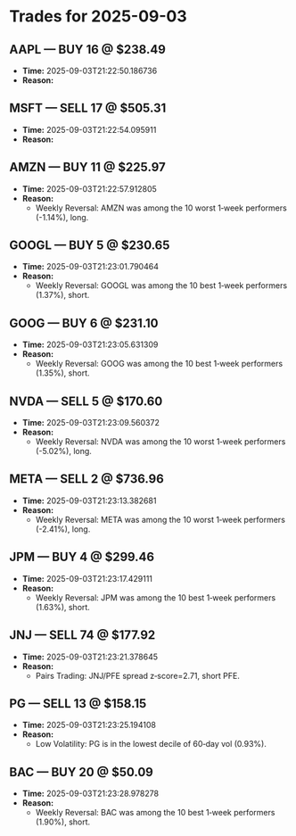 # Trades for 2025-09-03

## AAPL — BUY 16 @ $238.49
- **Time:** 2025-09-03T21:22:50.186736
- **Reason:**

## MSFT — SELL 17 @ $505.31
- **Time:** 2025-09-03T21:22:54.095911
- **Reason:**

## AMZN — BUY 11 @ $225.97
- **Time:** 2025-09-03T21:22:57.912805
- **Reason:**
  - Weekly Reversal: AMZN was among the 10 worst 1‑week performers (-1.14%), long.

## GOOGL — BUY 5 @ $230.65
- **Time:** 2025-09-03T21:23:01.790464
- **Reason:**
  - Weekly Reversal: GOOGL was among the 10 best 1‑week performers (1.37%), short.

## GOOG — BUY 6 @ $231.10
- **Time:** 2025-09-03T21:23:05.631309
- **Reason:**
  - Weekly Reversal: GOOG was among the 10 best 1‑week performers (1.35%), short.

## NVDA — SELL 5 @ $170.60
- **Time:** 2025-09-03T21:23:09.560372
- **Reason:**
  - Weekly Reversal: NVDA was among the 10 worst 1‑week performers (-5.02%), long.

## META — SELL 2 @ $736.96
- **Time:** 2025-09-03T21:23:13.382681
- **Reason:**
  - Weekly Reversal: META was among the 10 worst 1‑week performers (-2.41%), long.

## JPM — BUY 4 @ $299.46
- **Time:** 2025-09-03T21:23:17.429111
- **Reason:**
  - Weekly Reversal: JPM was among the 10 best 1‑week performers (1.63%), short.

## JNJ — SELL 74 @ $177.92
- **Time:** 2025-09-03T21:23:21.378645
- **Reason:**
  - Pairs Trading: JNJ/PFE spread z‑score=2.71, short PFE.

## PG — SELL 13 @ $158.15
- **Time:** 2025-09-03T21:23:25.194108
- **Reason:**
  - Low Volatility: PG is in the lowest decile of 60‑day vol (0.93%).

## BAC — BUY 20 @ $50.09
- **Time:** 2025-09-03T21:23:28.978278
- **Reason:**
  - Weekly Reversal: BAC was among the 10 best 1‑week performers (1.90%), short.

